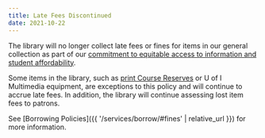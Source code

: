 ```yaml
---
title: Late Fees Discontinued
date: 2021-10-22
---
```


The library will no longer collect late fees or fines for items in our general collection as part of our <a href="{{ site.lib-media }}/about/library_strategic_plan_2021.pdf">commitment to equitable access to information and student affordability</a>.

Some items in the library, such as <a href="{{ '/services/reserve/policies.html' | relative_url }}">print Course Reserves</a> or U of I Multimedia equipment, are exceptions to this policy and will continue to accrue late fees. 
In addition, the library will continue assessing lost item fees to patrons. 

See [Borrowing Policies]({{ '/services/borrow/#fines' | relative_url }}) for more information.